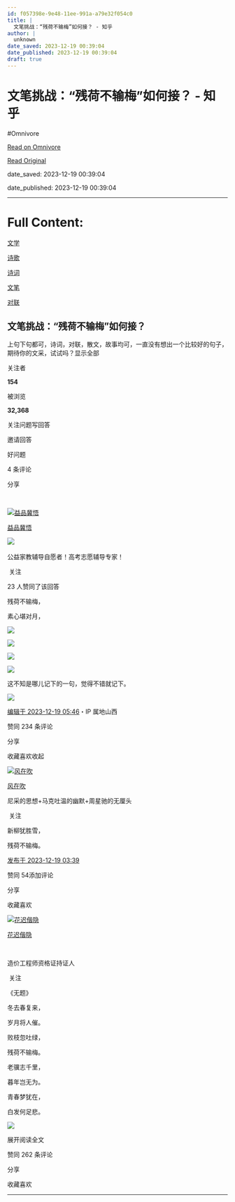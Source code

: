 ```yaml
---
id: f057398e-9e48-11ee-991a-a79e32f054c0
title: |
  文笔挑战：“残荷不输梅”如何接？ - 知乎
author: |
  unknown
date_saved: 2023-12-19 00:39:04
date_published: 2023-12-19 00:39:04
draft: true
---
```


# 文笔挑战：“残荷不输梅”如何接？ - 知乎
#Omnivore

[Read on Omnivore](https://omnivore.app/me/-18c81331d3b)

[Read Original](https://www.zhihu.com/question/635455553/answer/3331034212)

date_saved: 2023-12-19 00:39:04

date_published: 2023-12-19 00:39:04

--- 

# Full Content: 

[文学](https://www.zhihu.com/topic/19556423)

[诗歌](https://www.zhihu.com/topic/19564001)

[诗词](https://www.zhihu.com/topic/19565456)

[文笔](https://www.zhihu.com/topic/19573489)

[对联](https://www.zhihu.com/topic/19618741)

## 文笔挑战：“残荷不输梅”如何接？

上句下句都可，诗词，对联，散文，故事均可，一直没有想出一个比较好的句子，期待你的文采，试试吗？显示全部 ​

关注者

**154**

被浏览

**32,368**

关注问题​写回答

​邀请回答

​好问题

​4 条评论

​分享

​

[![益品冀悟](https://proxy-prod.omnivore-image-cache.app/0x0,s0A06BvGtrfHgSbz3kHmCPUlxGbqDjARdoSIOOLfU_R4/https://pica.zhimg.com/v2-394dbc97f00d473ec6ec9cde7615bc86_l.jpg?source=2c26e567)](https://www.zhihu.com/people/1111122-38-73)

[益品冀悟](https://www.zhihu.com/people/1111122-38-73)

​![](https://proxy-prod.omnivore-image-cache.app/0x0,sRpP1H2oa_TfsDLpATwsIt6ipVLRN7HlUZGTch2Ee4JQ/https://picx.zhimg.com/v2-4812630bc27d642f7cafcd6cdeca3d7a.jpg?source=88ceefae)

公益家教辅导自愿者！高考志愿辅导专家！

​ 关注

23 人赞同了该回答

残荷不输梅，

素心堪对月，

![](https://proxy-prod.omnivore-image-cache.app/426x240,syXqEb11Ual1u7fRZAWbITXqViSDrbLj3ZJE7wRWyJvQ/https://picx.zhimg.com/50/v2-45f92f1ec16d5d24c2bae945b0ec64d4_720w.jpg?source=2c26e567)

![](https://proxy-prod.omnivore-image-cache.app/299x400,sYFThIGbzmcLD5qjK5F2p6deIUdd8J_9FmskpONN0muQ/https://picx.zhimg.com/50/v2-7e2be11dc8443990213df94cca28f846_720w.jpg?source=2c26e567)

![](https://proxy-prod.omnivore-image-cache.app/400x352,sFhHNA4SJ6vE0iD1BNr-juycfCdMlZ0Yv0xZkkvOyHFc/https://pic1.zhimg.com/50/v2-820baec96eb6b34bd938cae42c74fb3c_720w.jpg?source=2c26e567)

![](https://proxy-prod.omnivore-image-cache.app/799x1200,st5iZyFMjngTJNs2H_sqUhkykUZZgu2L7EvXHcz-fuiA/https://picx.zhimg.com/50/v2-68020a1b16f5b5ae34293e3cbb3f25b1_720w.jpg?source=2c26e567)

这不知是哪儿记下的一句，觉得不错就记下。

![](https://proxy-prod.omnivore-image-cache.app/768x1024,ssR0xXbhdZ9kJdTlujBSDEdpJgPIJ0WEXATCwa4ij7OQ/https://pic1.zhimg.com/50/v2-1f1c134ce56e11c77c41446097e3695e_720w.jpg?source=2c26e567)

[编辑于 2023-12-19 05:46](https://www.zhihu.com/question/635455553/answer/3331034212)・IP 属地山西

​赞同 23​​4 条评论

​分享

​收藏​喜欢收起​

[![风在吹](https://proxy-prod.omnivore-image-cache.app/0x0,sG0PIN2DqUwdjYj9cOYk-DwJPQvDS3qKLKXlxl-OmR7M/https://picx.zhimg.com/v2-197f0d41947622a877fe96a6004a62a5_l.jpg?source=1def8aca)](https://www.zhihu.com/people/zi-bu-yu-62-61)

[风在吹](https://www.zhihu.com/people/zi-bu-yu-62-61)

尼采的思想+马克吐温的幽默+周星驰的无厘头

​ 关注

新柳犹胜雪，

残荷不输梅。

[发布于 2023-12-19 03:39](https://www.zhihu.com/question/635455553/answer/3330932299)

​赞同 54​​添加评论

​分享

​收藏​喜欢

[![花迟偕隐](https://proxy-prod.omnivore-image-cache.app/0x0,sHd7jL1zY7Gk_qUWBJwpze043azypv8YJRsTisRArx5o/https://picx.zhimg.com/v2-89013b458613721dedbcf24482951f4a_l.jpg?source=1def8aca)](https://www.zhihu.com/people/90-21-45-74-44)

[花迟偕隐](https://www.zhihu.com/people/90-21-45-74-44)

[​](https://www.zhihu.com/question/48510028)

造价工程师资格证持证人

​ 关注

《无题》

冬去春复来，

岁月将人催。

败枝忽吐绿，

残荷不输梅。

老骥志千里，

暮年岂无为。

青春梦犹在，

白发何足悲。

![](https://proxy-prod.omnivore-image-cache.app/1280x0,scRtMvAScQjwf_cQyyCDn-rNFSW1NNtr3Z2XjuQT7-CQ/https://pic1.zhimg.com/50/v2-cc21e3920de89ebbfdb484871f473aa3_720w.jpg?source=1def8aca)

展开阅读全文​

​赞同 26​​2 条评论

​分享

​收藏​喜欢

---

